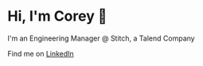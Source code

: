 # Hi, I'm Corey 👋

I'm an Engineering Manager @ Stitch, a Talend Company

Find me on <a href="https://www.linkedin.com/in/coreyruderman/">LinkedIn</a>
